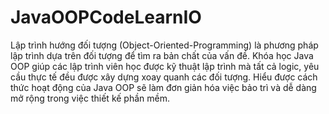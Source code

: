 # JavaOOPCodeLearnIO
Lập trình hướng đối tượng (Object-Oriented-Programming) là phương pháp lập trình dựa trên đối tượng để tìm ra bản chất của vấn đề. Khóa học Java OOP giúp các lập trình viên học được kỹ thuật lập trình mà tất cả logic, yêu cầu thực tế đều được xây dựng xoay quanh các đối tượng. Hiểu được cách thức hoạt động của Java OOP sẽ làm đơn giản hóa việc bảo trì và dễ dàng mở rộng trong việc thiết kế phần mềm.
